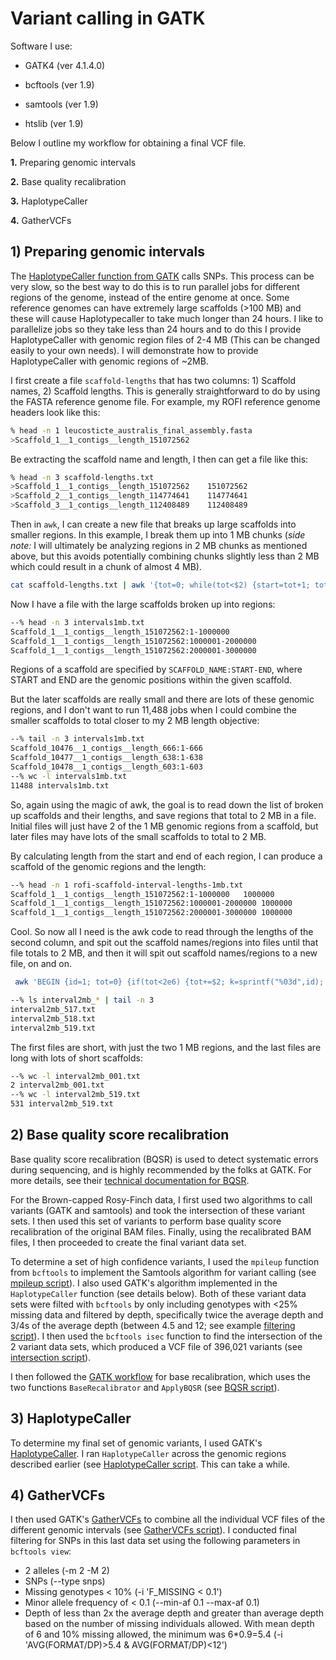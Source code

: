 # Variant calling in GATK

Software I use:

- GATK4 (ver 4.1.4.0)

- bcftools (ver 1.9)

- samtools (ver 1.9)

- htslib (ver 1.9)

Below I outline my workflow for obtaining a final VCF file.

**1.** Preparing genomic intervals

**2.** Base quality recalibration

**3.** HaplotypeCaller

**4.** GatherVCFs


## 1) Preparing genomic intervals

The [HaplotypeCaller function from GATK](https://gatk.broadinstitute.org/hc/en-us/articles/360037225632-HaplotypeCaller) calls SNPs. This process can be very slow, so the best way to do this is to run parallel jobs for different regions of the genome, instead of the entire genome at once. Some reference genomes can have extremely large scaffolds (>100 MB) and these will cause Haplotypecaller to take much longer than 24 hours. I like to parallelize jobs so they take less than 24 hours and to do this I provide HaplotypeCaller with genomic region files of 2-4 MB (This can be changed easily to your own needs). I will demonstrate how to provide HaplotypeCaller with genomic regions of ~2MB.

I first create a file `scaffold-lengths` that has two columns: 1) Scaffold names, 2) Scaffold lengths. This is generally straightforward to do by using the FASTA reference genome file. For example, my ROFI reference genome headers look like this:

```sh
% head -n 1 leucosticte_australis_final_assembly.fasta
>Scaffold_1__1_contigs__length_151072562
```

Be extracting the scaffold name and length, I then can get a file like this:

```sh
% head -n 3 scaffold-lengths.txt
>Scaffold_1__1_contigs__length_151072562	151072562
>Scaffold_2__1_contigs__length_114774641	114774641
>Scaffold_3__1_contigs__length_112408489	112408489
```

Then in `awk`, I can create a new file that breaks up large scaffolds into smaller regions. In this example, I break them up into 1 MB chunks (*side note:* I will ultimately be analyzing regions in 2 MB chunks as mentioned above, but this avoids potentially combining chunks slightly less than 2 MB which could result in a chunk of almost 4 MB).

```sh
cat scaffold-lengths.txt | awk '{tot=0; while(tot<$2) {start=tot+1; tot+=1e6; if(tot>$2) tot=$2; printf("%d\t%s:%d-%d\n",++n, $1,start,tot);}}' > ./intervals/intervals1mb.txt
```

Now I have a file with the large scaffolds broken up into regions:

```sh
--% head -n 3 intervals1mb.txt
Scaffold_1__1_contigs__length_151072562:1-1000000
Scaffold_1__1_contigs__length_151072562:1000001-2000000
Scaffold_1__1_contigs__length_151072562:2000001-3000000
```

Regions of a scaffold are specified by `SCAFFOLD_NAME:START-END`, where START and END are the genomic positions within the given scaffold.

But the later scaffolds are really small and there are lots of these genomic regions, and I don't want to run 11,488 jobs when I could combine the smaller scaffolds to total closer to my 2 MB length objective:

```sh
--% tail -n 3 intervals1mb.txt
Scaffold_10476__1_contigs__length_666:1-666
Scaffold_10477__1_contigs__length_638:1-638
Scaffold_10478__1_contigs__length_603:1-603
--% wc -l intervals1mb.txt
11488 intervals1mb.txt
```

So, again using the magic of awk, the goal is to read down the list of broken up scaffolds and their lengths, and save regions that total to 2 MB in a file. Initial files will just have 2 of the 1 MB genomic regions from a scaffold, but later files may have lots of the small scaffolds to total to 2 MB.

By calculating length from the start and end of each region, I can produce a scaffold of the genomic regions and the length:

```sh
--% head -n 1 rofi-scaffold-interval-lengths-1mb.txt
Scaffold_1__1_contigs__length_151072562:1-1000000	1000000
Scaffold_1__1_contigs__length_151072562:1000001-2000000	1000000
Scaffold_1__1_contigs__length_151072562:2000001-3000000	1000000
```

Cool. So now all I need is the awk code to read through the lengths of the second column, and spit out the scaffold names/regions into files until that file totals to 2 MB, and then it will spit out scaffold names/regions to a new file, on and on.

```sh
 awk 'BEGIN {id=1; tot=0} {if(tot<2e6) {tot+=$2; k=sprintf("%03d",id); print $1 >> "interval2mb_" k ".txt"} else {id+=1; tot=$2; k=sprintf("%03d", id); print $1 >> "interval2mb_" k ".txt";}}' rofi-scaffold-interval-lengths-1mb.txt
```

```sh
--% ls interval2mb_* | tail -n 3
interval2mb_517.txt
interval2mb_518.txt
interval2mb_519.txt
```

The first files are short, with just the two 1 MB regions, and the last files are long with lots of short scaffolds:

```sh
--% wc -l interval2mb_001.txt
2 interval2mb_001.txt
--% wc -l interval2mb_519.txt
531 interval2mb_519.txt
```

## 2) Base quality score recalibration

Base quality score recalibration (BQSR) is used to detect systematic errors during sequencing, and is highly recommended by the folks at GATK. For more details, see their [technical documentation for BQSR](https://gatk.broadinstitute.org/hc/en-us/articles/360035890531-Base-Quality-Score-Recalibration-BQSR-).

For the Brown-capped Rosy-Finch data, I first used two algorithms to call variants (GATK and samtools) and took the intersection of these variant sets. I then used this set of variants to perform base quality score recalibration of the original BAM files. Finally, using the recalibrated BAM files, I then proceeded to create the final variant data set.

To determine a set of high confidence variants, I used the `mpileup` function from `bcftools` to implement the Samtools algorithm for variant calling (see [mpileup script](./slurm-scripts/get_mpileup_regions.sh)). I also used GATK's algorithm implemented in the `HaplotypeCaller` function (see details below). Both of these variant data sets were filted with `bcftools` by only including genotypes with <25% missing data and filtered by depth, specifically twice the average depth and 3/4s of the average depth (between 4.5 and 12; see example [filtering script](./get_filtered.sh)). I then used the `bcftools isec` function to find the intersection of the 2 variant data sets, which produced a VCF file of 396,021 variants (see [intersection script](./slurm-scripts/get_intersection.sh)).

I then followed the [GATK workflow](https://gatk.broadinstitute.org/hc/en-us/articles/360035890531-Base-Quality-Score-Recalibration-BQSR-) for base recalibration, which uses the two functions `BaseRecalibrator` and `ApplyBQSR` (see [BQSR script](./slurm-scripts/get_baserecalibrated.sh)).

## 3) HaplotypeCaller

To determine my final set of genomic variants, I used GATK's [HaplotypeCaller](https://gatk.broadinstitute.org/hc/en-us/articles/360037225632-HaplotypeCaller). I ran `HaplotypeCaller` across the genomic regions described earlier (see [HaplotypeCaller script](./slurm-scripts/get_haplotypecaller.sh). This can take a while.

## 4) GatherVCFs

I then used GATK's [GatherVCFs](https://gatk.broadinstitute.org/hc/en-us/articles/360037422071-GatherVcfs-Picard-) to combine all the individual VCF files of the different genomic intervals (see [GatherVCFs script](./slurm-scripts/get_gatherVcfs.sh)). I conducted final filtering for SNPs in this last data set using the following parameters in `bcftools view`:

- 2 alleles (-m 2 -M 2)
- SNPs (--type snps)
- Missing genotypes < 10% (-i 'F_MISSING < 0.1')
- Minor allele frequency of < 0.1 (--min-af 0.1 --max-af 0.1)
- Depth of less than 2x the average depth and greater than average depth based on the number of missing individuals allowed. With mean depth of 6 and 10% missing allowed, the minimum was 6*0.9=5.4 (-i 'AVG(FORMAT/DP)>5.4 & AVG(FORMAT/DP)<12')


